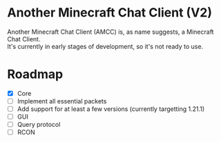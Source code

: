 # Another Minecraft Chat Client (V2)
Another Minecraft Chat Client (AMCC) is, as name suggests, a Minecraft Chat Client.  
It's currently in early stages of development, so it's not ready to use.

# Roadmap
- [x] Core
- [ ] Implement all essential packets
- [ ] Add support for at least a few versions (currently targetting 1.21.1)
- [ ] GUI
- [ ] Query protocol
- [ ] RCON